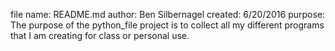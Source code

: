 file name: README.md
author: Ben Silbernagel
created: 6/20/2016
purpose: The purpose of the python_file project is to
         collect all my different programs that I am
         creating for class or personal use.
